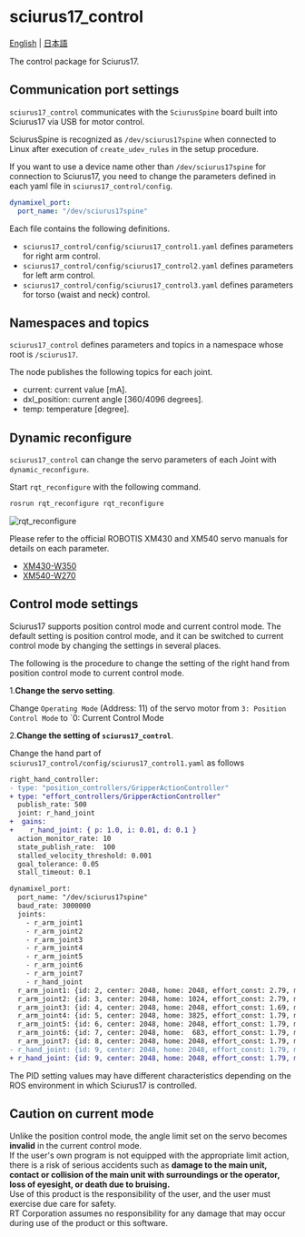 # sciurus17_control

[English](README.en.md) | [日本語](README.md)

The control package for Sciurus17.

## Communication port settings

`sciurus17_control` communicates with the `SciurusSpine` board built into Sciurus17 via USB for motor control.

SciurusSpine is recognized as `/dev/sciurus17spine` when connected to Linux after execution of `create_udev_rules` in the setup procedure.

If you want to use a device name other than `/dev/sciurus17spine` for connection to Sciurus17,
you need to change the parameters defined in each yaml file in `sciurus17_control/config`.

```yaml
dynamixel_port:
  port_name: "/dev/sciurus17spine"
```

Each file contains the following definitions.  

- `sciurus17_control/config/sciurus17_control1.yaml` defines parameters for right arm control.
- `sciurus17_control/config/sciurus17_control2.yaml` defines parameters for left arm control.
- `sciurus17_control/config/sciurus17_control3.yaml` defines parameters for torso (waist and neck) control.

## Namespaces and topics

`sciurus17_control` defines parameters and topics in a namespace whose root is `/sciurus17`.

The node publishes the following topics for each joint.

- current: current value [mA].
- dxl_position: current angle [360/4096 degrees].
- temp: temperature [degree].

## Dynamic reconfigure

`sciurus17_control` can change the servo parameters of each Joint with `dynamic_reconfigure`.

Start `rqt_reconfigure` with the following command.

```bash
rosrun rqt_reconfigure rqt_reconfigure
```

![rqt_reconfigure](https://rt-net.github.io/images/sciurus17/readme_rqt_reconfigure.png)

Please refer to the official ROBOTIS XM430 and XM540 servo manuals for details on each parameter.

- [XM430-W350](http://emanual.robotis.com/docs/en/dxl/x/xm430-w350/)
- [XM540-W270](http://emanual.robotis.com/docs/en/dxl/x/xm540-w270/)

## Control mode settings

Sciurus17 supports position control mode and current control mode.
The default setting is position control mode, and it can be switched to current control mode by changing the settings in several places.

The following is the procedure to change the setting of the right hand from position control mode to current control mode.

1.**Change the servo setting**.

Change `Operating Mode` (Address: 11) of the servo motor from `3: Position Control Mode` to `0: Current Control Mode

2.**Change the setting of `sciurus17_control`**.

Change the hand part of `sciurus17_control/config/sciurus17_control1.yaml` as follows

```diff
right_hand_controller:
- type: "position_controllers/GripperActionController"
+ type: "effort_controllers/GripperActionController"
  publish_rate: 500
  joint: r_hand_joint
+  gains:
+    r_hand_joint: { p: 1.0, i: 0.01, d: 0.1 }
  action_monitor_rate: 10
  state_publish_rate:  100
  stalled_velocity_threshold: 0.001
  goal_tolerance: 0.05
  stall_timeout: 0.1

dynamixel_port:
  port_name: "/dev/sciurus17spine"
  baud_rate: 3000000
  joints:
    - r_arm_joint1
    - r_arm_joint2
    - r_arm_joint3
    - r_arm_joint4
    - r_arm_joint5
    - r_arm_joint6
    - r_arm_joint7
    - r_hand_joint
  r_arm_joint1: {id: 2, center: 2048, home: 2048, effort_const: 2.79, mode: 3 }
  r_arm_joint2: {id: 3, center: 2048, home: 1024, effort_const: 2.79, mode: 3 }
  r_arm_joint3: {id: 4, center: 2048, home: 2048, effort_const: 1.69, mode: 3 }
  r_arm_joint4: {id: 5, center: 2048, home: 3825, effort_const: 1.79, mode: 3 }
  r_arm_joint5: {id: 6, center: 2048, home: 2048, effort_const: 1.79, mode: 3 }
  r_arm_joint6: {id: 7, center: 2048, home:  683, effort_const: 1.79, mode: 3 }
  r_arm_joint7: {id: 8, center: 2048, home: 2048, effort_const: 1.79, mode: 3 }
- r_hand_joint: {id: 9, center: 2048, home: 2048, effort_const: 1.79, mode: 3 }
+ r_hand_joint: {id: 9, center: 2048, home: 2048, effort_const: 1.79, mode: 0 }
```

The PID setting values may have different characteristics depending on the ROS environment in which Sciurus17 is controlled.  

## Caution on current mode

Unlike the position control mode, the angle limit set on the servo becomes **invalid** in the current control mode.  
If the user's own program is not equipped with the appropriate limit action, there is a risk of serious accidents such as **damage to the main unit, contact or collision of the main unit with surroundings or the operator, loss of eyesight, or death due to bruising.**  
Use of this product is the responsibility of the user, and the user must exercise due care for safety.  
RT Corporation assumes no responsibility for any damage that may occur during use of the product or this software.
